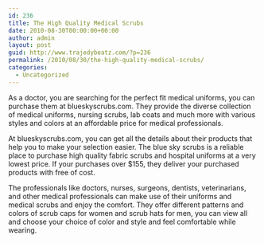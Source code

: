 ```yaml
---
id: 236
title: The High Quality Medical Scrubs
date: 2010-08-30T00:00:00+00:00
author: admin
layout: post
guid: http://www.trajedybeatz.com/?p=236
permalink: /2010/08/30/the-high-quality-medical-scrubs/
categories:
  - Uncategorized
---
```

As a doctor, you are searching for the perfect fit medical uniforms, you can purchase them at blueskyscrubs.com. They provide the diverse collection of medical uniforms, nursing scrubs, lab coats and much more with various styles and colors at an affordable price for medical professionals.

At blueskyscrubs.com, you can get all the details about their products that help you to make your selection easier. The blue sky scrubs is a reliable place to purchase high quality fabric scrubs and hospital uniforms at a very lowest price. If your purchases over $155, they deliver your purchased products with free of cost.

The professionals like doctors, nurses, surgeons, dentists, veterinarians, and other medical professionals can make use of their uniforms and medical scrubs and enjoy the comfort. They offer different patterns and colors of scrub caps for women and scrub hats for men, you can view all and choose your choice of color and style and feel comfortable while wearing.